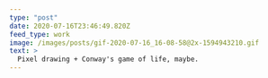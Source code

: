 ```yaml
---
type: "post"
date: 2020-07-16T23:46:49.820Z
feed_type: work
image: /images/posts/gif-2020-07-16_16-08-58@2x-1594943210.gif
text: >
  Pixel drawing + Conway's game of life, maybe.
---
```

